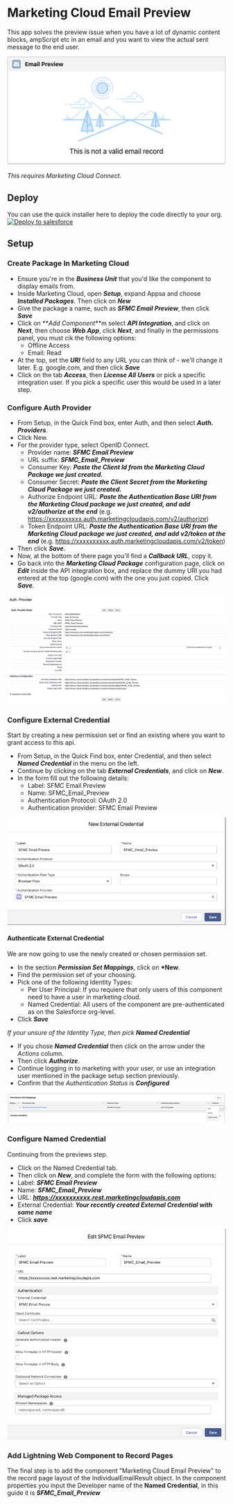# Marketing Cloud Email Preview

This app solves the preview issue when you have a lot of dynamic content blocks, ampScript etc in an email and you want to view the actual sent message to the end user.

![Preview of component](/.assets/noContent.png)

_This requires Marketing Cloud Connect._

## Deploy

You can use the quick installer here to deploy the code directly to your org. \
[![Deploy to salesforce](https://githubsfdeploy.herokuapp.com/resources/img/deploy.png)](https://githubsfdeploy.herokuapp.com/?owner=ehsky&repo=Marketing-Cloud-Email-Preview)

## Setup

### Create Package In Marketing Cloud

- Ensure you're in the **_Business Unit_** that you'd like the component to display emails from.
- Inside Marketing Cloud, open **_Setup_**, expand Appsa and choose **_Installed Packages_**. Then click on **_New_**
- Give the package a name, such as **_SFMC Email Preview_**, then click **_Save_**
- Click on **_Add Component_**m select **_API Integration_**, and click on **_Next_**, then choose **_Web App_**, click **_Next_**, and finally in the permissions panel, you must cik the following options:
  - Offline Access
  - Email: Read
- At the top, set the **_URI_** field to any URL you can think of - we'll change it later. E.g. google.com, and then click **_Save_**
- Click on the tab **_Access_**, then **_License All Users_** or pick a specific integration user. If you pick a specific user this would be used in a later step.

### Configure Auth Provider

- From Setup, in the Quick Find box, enter Auth, and then select **_Auth. Providers_**.
- Click New.
- For the provider type, select OpenID Connect.
  - Provider name: **_SFMC Email Preview_**
  - URL suffix: **_SFMC_Email_Preview_**
  - Consumer Key: **_Paste the Client Id from the Marketing Cloud Package we just created._**
  - Consumer Secret: **_Paste the Client Secret from the Marketing Cloud Package we just created._**
  - Authorize Endpoint URL: **_Paste the Authentication Base URI from the Marketing Cloud package we just created, and add v2/authorize at the end_** (e.g. https://xxxxxxxxxx.auth.marketingcloudapis.com/v2/authorize)
  - Token Endpoint URL: **_Paste the Authentication Base URI from the Marketing Cloud package we just created, and add v2/token at the end_** (e.g. https://xxxxxxxxxx.auth.marketingcloudapis.com/v2/token)
- Then click **_Save_**.
- Now, at the bottom of there page you'll find a **_Callback URL_**, copy it.
- Go back into the **_Marketing Cloud Package_** configuration page, click on **_Edit_** inside the API integration box, and replace the dummy URI you had entered at the top (google.com) with the one you just copied. Click **_Save_**.

![Auth. Provider Setup Example](/.assets/authProviderSetup.png)

### Configure External Credential

Start by creating a new permission set or find an existing where you want to grant access to this api.

- From Setup, in the Quick Find box, enter Credential, and then select **_Named Credential_** in the menu on the left.
- Continue by clicking on the tab ***External Credentials***, and click on ***New***.
- In the form fill out the following details:
  - Label: SFMC Email Preview
  - Name: SFMC_Email_Preview
  - Authentication Protocol: OAuth 2.0
  - Authentication provider: SFMC Email Preview

![Auth. Provider Setup Example](/.assets/externalCredential.png)

#### Authenticate External Credential

We are now going to use the newly created or chosen permission set.

- In the section **_Permission Set Mappings_**, click on **\*New**.
- Find the permission set of your choosing.
- Pick one of the following Identity Types:
  - Per User Principal: If you requiere that only users of this component need to have a user in marketing cloud.
  - Named Credential: All users of the component are pre-authenticated as on the Salesforce org-level.
- Click **_Save_**

_If your unsure of the Identity Type, then pick ***Named Credential***_

- If you chose **_Named Credential_** then click on the arrow under the _Actions_ column.
- Then click **_Authorize_**.
- Continue logging in to marketing with your user, or use an integration user mentioned in the package setup section previously.
- Confirm that the _Authentication Status_ is **_Configured_**

![Auth. Provider Setup Example](/.assets/authenticate.png)

### Configure Named Credential

Continuing from the previews step.

- Click on the Named Credential tab.
- Then click on **_New_**, and complete the form with the following options:
- Label: **_SFMC Email Preview_**
- Name: **_SFMC_Email_Preview_**
- URL: ***https://xxxxxxxxxx.rest.marketingcloudapis.com***
- External Credential: **_Your recently created External Credential with same name_**
- Click **_save_**

![Auth. Provider Setup Example](/.assets/namedCredential.png)

### Add Lightning Web Component to Record Pages

The final step is to add the component "Marketing Cloud Email Preview" to the record page layout of the IndividualEmailResult object.
In the component properties you input the Developer name of the **Named Credential**, in this guide it is **_SFMC_Email_Preview_**
